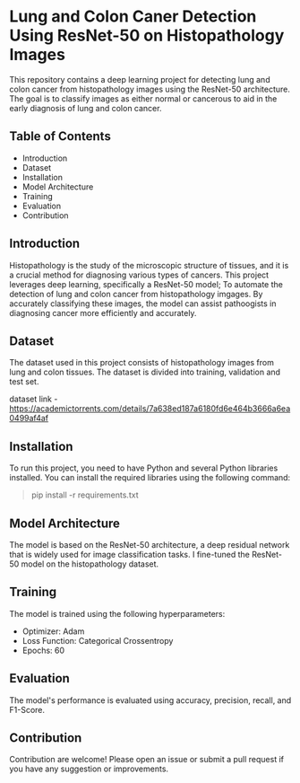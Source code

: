 # Lung and Colon Caner Detection Using ResNet-50 on Histopathology Images

This repository contains a deep learning project for detecting lung and colon cancer from histopathology images using the ResNet-50 architecture. The goal is to classify images as either normal or cancerous to aid in the early diagnosis of lung and colon cancer.

## Table of Contents

- Introduction
- Dataset
- Installation
- Model Architecture
- Training
- Evaluation
- Contribution

## Introduction

Histopathology is the study of the microscopic structure of tissues, and it is a crucial method for diagnosing various types of cancers. This project leverages deep learning, specifically a ResNet-50 model; To automate the detection of lung and colon cancer from histopathology imgages. By accurately classifying these images, the model can assist pathoogists in diagnosing cancer more efficiently and accurately.

## Dataset

The dataset used in this project consists of histopathology images from lung and colon tissues. The dataset is divided into training, validation and test set.

dataset link - https://academictorrents.com/details/7a638ed187a6180fd6e464b3666a6ea0499af4af

## Installation 
To run this project, you need to have Python and several Python libraries installed. You can install the required libraries using the following command:

> pip install -r requirements.txt


## Model Architecture

The model is based on the ResNet-50 architecture, a deep residual network that is widely used for image classification tasks. I fine-tuned the ResNet-50 model on the histopathology dataset.

## Training

The model is trained using the following hyperparameters:

- Optimizer: Adam
- Loss Function: Categorical Crossentropy
- Epochs: 60

## Evaluation

The model's performance is evaluated using accuracy, precision, recall, and F1-Score.

## Contribution

Contribution are welcome! Please open an issue or submit a pull request if you have any suggestion or improvements.

  
